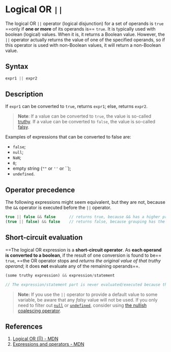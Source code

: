 # Logical OR `||`

The logical OR `||` operator (logical disjunction) for a set of operands is `true` ==only if **one or more** of its operands is== `true`. It is typically used with boolean (logical) values. When it is, it returns a Boolean value. However, the `||` operator actually returns the value of one of the specified operands, so if this operator is used with non-Boolean values, it will return a non-Boolean value.

## Syntax

```js
expr1 || expr2
```

## Description

If `expr1` can be converted to `true`, returns `expr1`; else, returns `expr2`.

> **Note**: If a value can be converted to `true`, the value is so-called [truthy](https://developer.mozilla.org/en-US/docs/Glossary/Truthy). If a value can be converted to `false`, the value is so-called [falsy](https://developer.mozilla.org/en-US/docs/Glossary/Falsy).

Examples of expressions that can be converted to false are:

- `false`;
- `null`;
- `NaN`;
- `0`;
- empty string (`""` or `''` or ``);
- `undefined`.

## Operator precedence

The following expressions might seem equivalent, but they are not, because the `&&` operator is executed before the `||` operator.

```js
true || false && false		// returns true, because && has a higher precedence than ||
(true || false) && false	// returns false, because grouping has the highest precedence
```

## Short-circuit evaluation

==The logical OR expression is a **short-circuit operator**. As **each operand is converted to a boolean**, if the result of one conversion is found to be== `true`, ==the OR operator stops and _returns the original value of that truthy operand_; it does **not** evaluate any of the remaining operands==.

```js
(some truthy expression) && expression/statement

// The expression/statement part is never evaluated/executed because the first operand (some truthy expression) is evaluated as truthy.
```

> **Note:** If you use the `||` operator to provide a default value to some variable, be aware that any *falsy* value will not be used. If you only need to filter out [`null`](https://developer.mozilla.org/en-US/docs/Web/JavaScript/Reference/Operators/null) or [`undefined`](https://developer.mozilla.org/en-US/docs/Web/JavaScript/Reference/Global_Objects/undefined), consider using [the nullish coalescing operator](https://developer.mozilla.org/en-US/docs/Web/JavaScript/Reference/Operators/Nullish_coalescing_operator).

## References

1. [Logical OR (||) - MDN](https://developer.mozilla.org/en-US/docs/Web/JavaScript/Reference/Operators/Logical_OR)
1. [Expressions and operators - MDN](https://developer.mozilla.org/en-US/docs/Web/JavaScript/Reference/Operators)